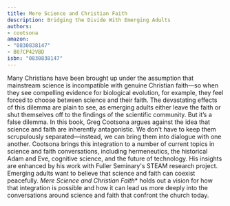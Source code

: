 ```yaml
---
title: Mere Science and Christian Faith
description: Bridging the Divide With Emerging Adults
authors:
- cootsona
amazon:
- "0830838147"
- B07CP42VBD
isbn: "0830838147"
---
```

Many Christians have been brought up under the assumption that mainstream science is incompatible with genuine Christian faith―so when they see compelling evidence for biological evolution, for example, they feel forced to choose between science and their faith. The devastating effects of this dilemma are plain to see, as emerging adults either leave the faith or shut themselves off to the findings of the scientific community. But it’s a false dilemma. In this book, Greg Cootsona argues against the idea that science and faith are inherently antagonistic. We don't have to keep them scrupulously separated―instead, we can bring them into dialogue with one another. Cootsona brings this integration to a number of current topics in science and faith conversations, including hermeneutics, the historical Adam and Eve, cognitive science, and the future of technology. His insights are enhanced by his work with Fuller Seminary's STEAM research project. Emerging adults want to believe that science and faith can coexist peacefully. *Mere Science and Christian Faith** holds out a vision for how that integration is possible and how it can lead us more deeply into the conversations around science and faith that confront the church today.